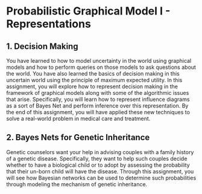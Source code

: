 # Probabilistic Graphical Model I - Representations

## 1. Decision Making
You have learned to how to model uncertainty in the world using graphical models and how to perform queries on those models to ask questions about the world. You have also learned the basics of decision making in this uncertain world using the principle of maximum expected utility. In this assignment, you will explore how to represent decision making in the framework of graphical models along with some of the algorithmic issues that arise. Specifically, you will learn how to represent influence diagrams as a sort of Bayes Net and perform inference over this representation. By the end of this assignment, you will have applied these new techniques to solve a real-world problem in medical care and treatment.

## 2. Bayes Nets for Genetic Inheritance
Genetic counselors want your help in advising couples with a family history of a genetic disease. Specifically, they want to help such couples decide whether to have a biological child or to adopt by assessing the probability that their un-born child will have the disease. Through this assignment, you will see how Bayesian networks can be used to determine such probabilities through modeling the mechanism of genetic inheritance.

